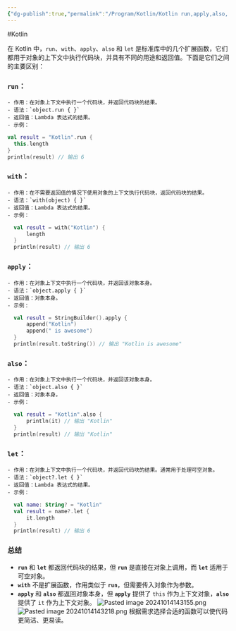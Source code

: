 ```yaml
---
{"dg-publish":true,"permalink":"/Program/Kotlin/Kotlin run,apply,also, let,with区别/","noteIcon":""}
---
```


#Kotlin 

在 Kotlin 中，`run`、`with`、`apply`、`also` 和 `let` 是标准库中的几个扩展函数，它们都用于对象的上下文中执行代码块，并具有不同的用途和返回值。下面是它们之间的主要区别：

###  **`run`**：
    - 作用：在对象上下文中执行一个代码块，并返回代码块的结果。
    - 语法：`object.run { }`
    - 返回值：Lambda 表达式的结果。
    - 示例：
    
```kotlin
val result = "Kotlin".run {
  this.length
}
println(result) // 输出 6
```

###  **`with`**：
    - 作用：在不需要返回值的情况下使用对象的上下文执行代码块，返回代码块的结果。
    - 语法：`with(object) { }`
    - 返回值：Lambda 表达式的结果。
    - 示例：
```kotlin
  val result = with("Kotlin") {
      length
  }
  println(result) // 输出 6
```

### **`apply`**：
    - 作用：在对象上下文中执行一个代码块，并返回该对象本身。
    - 语法：`object.apply { }`
    - 返回值：对象本身。
    - 示例：
```kotlin
  val result = StringBuilder().apply {
      append("Kotlin")
      append(" is awesome")
  }
  println(result.toString()) // 输出 "Kotlin is awesome"
```

### **`also`**：
    - 作用：在对象上下文中执行一个代码块，并返回该对象本身。
    - 语法：`object.also { }`
    - 返回值：对象本身。
    - 示例：
```kotlin
  val result = "Kotlin".also {
      println(it) // 输出 "Kotlin"
  }
  println(result) // 输出 "Kotlin"
```

###  **`let`**：
    - 作用：在对象上下文中执行一个代码块，并返回代码块的结果。通常用于处理可空对象。
    - 语法：`object?.let { }`
    - 返回值：Lambda 表达式的结果。
    - 示例：
```kotlin
  val name: String? = "Kotlin"
  val result = name?.let {
      it.length
  }
  println(result) // 输出 6
```

### 总结

- **`run`** 和 **`let`** 都返回代码块的结果，但 **`run`** 是直接在对象上调用，而 **`let`** 适用于可空对象。
- **`with`** 不是扩展函数，作用类似于 **`run`**，但需要传入对象作为参数。
- **`apply`** 和 **`also`** 都返回对象本身，但 **`apply`** 提供了 `this` 作为上下文对象，**`also`** 提供了 `it` 作为上下文对象。
![Pasted image 20241014143155.png](/img/user/z-attchements/Pasted%20image%2020241014143155.png)
![Pasted image 20241014143218.png](/img/user/z-attchements/Pasted%20image%2020241014143218.png)
根据需求选择合适的函数可以使代码更简洁、更易读。